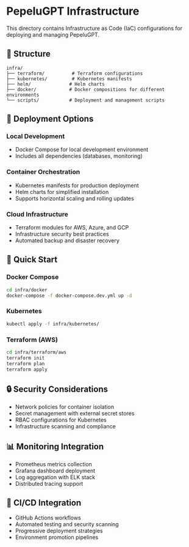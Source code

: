 # PepeluGPT Infrastructure

This directory contains Infrastructure as Code (IaC) configurations for deploying and managing PepeluGPT.

## 📁 Structure

```text
infra/
├── terraform/          # Terraform configurations
├── kubernetes/         # Kubernetes manifests
├── helm/              # Helm charts
├── docker/            # Docker compositions for different environments
└── scripts/           # Deployment and management scripts
```

## 🚀 Deployment Options

### Local Development

- Docker Compose for local development environment
- Includes all dependencies (databases, monitoring)

### Container Orchestration

- Kubernetes manifests for production deployment
- Helm charts for simplified installation
- Supports horizontal scaling and rolling updates

### Cloud Infrastructure

- Terraform modules for AWS, Azure, and GCP
- Infrastructure security best practices
- Automated backup and disaster recovery

## 🔧 Quick Start

### Docker Compose

```bash
cd infra/docker
docker-compose -f docker-compose.dev.yml up -d
```

### Kubernetes

```bash
kubectl apply -f infra/kubernetes/
```

### Terraform (AWS)

```bash
cd infra/terraform/aws
terraform init
terraform plan
terraform apply
```

## 🔒 Security Considerations

- Network policies for container isolation
- Secret management with external secret stores
- RBAC configurations for Kubernetes
- Infrastructure scanning and compliance

## 📊 Monitoring Integration

- Prometheus metrics collection
- Grafana dashboard deployment
- Log aggregation with ELK stack
- Distributed tracing support

## 🔄 CI/CD Integration

- GitHub Actions workflows
- Automated testing and security scanning
- Progressive deployment strategies
- Environment promotion pipelines
